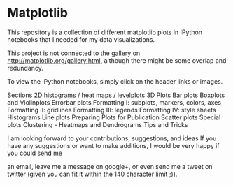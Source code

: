 # Matplotlib
This repository is a collection of different matplotlib plots in IPython notebooks that I needed for my data visualizations.

This project is not connected to the gallery on http://matplotlib.org/gallery.html, although there might be some overlap and redundancy.

To view the IPython notebooks, simply click on the header links or images.

Sections
2D histograms / heat maps / levelplots
3D Plots
Bar plots
Boxplots and Violinplots
Errorbar plots
Formatting I: subplots, markers, colors, axes
Formatting II: gridlines
Formatting III: legends
Formatting IV: style sheets
Histograms
Line plots
Preparing Plots for Publication
Scatter plots
Special plots
Clustering - Heatmaps and Dendrograms
Tips and Tricks


I am looking forward to your contributions, suggestions, and ideas
If you have any suggestions or want to make additions, I would be very happy if you could send me

an email,
leave me a message on google+,
or even send me a tweet on twitter (given you can fit it within the 140 character limit ;)).
